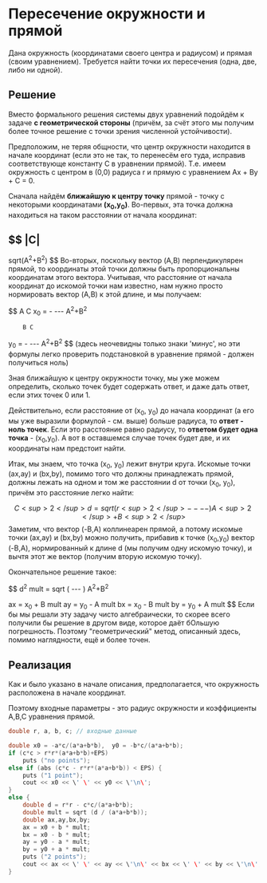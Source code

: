 # Пересечение окружности и прямой

Дана окружность (координатами своего центра и радиусом) и прямая (своим уравнением). Требуется найти точки их пересечения (одна, две, либо ни одной).

## Решение

Вместо формального решения системы двух уравнений подойдём к задаче **с геометрической стороны** (причём, за счёт этого мы получим более точное решение с точки зрения численной устойчивости).

Предположим, не теряя общности, что центр окружности находится в начале координат (если это не так, то перенесём его туда, исправив соответствующе константу C в уравнении прямой). Т.е. имеем окружность с центром в (0,0) радиуса r и прямую с уравнением Ax + By + C = 0.

Сначала найдём **ближайшую к центру точку** прямой - точку с некоторыми координатами **(x<sub>0</sub>,y<sub>0</sub>)**. Во-первых, эта точка должна находиться на таком расстоянии от начала координат:

$$ |C|
----
sqrt(A<sup>2</sup>+B<sup>2</sup>) $$
Во-вторых, поскольку вектор (A,B) перпендикулярен прямой, то координаты этой точки должны быть пропорциональны координатам этого вектора. Учитывая, что расстояние от начала координат до искомой точки нам известно, нам нужно просто нормировать вектор (A,B) к этой длине, и мы получаем:

$$ A C
x<sub>0</sub> = - ---
       A<sup>2</sup>+B<sup>2</sup>

        B C
y<sub>0</sub> = - ---
       A<sup>2</sup>+B<sup>2</sup> $$
(здесь неочевидны только знаки \'минус\', но эти формулы легко проверить подстановкой в уравнение прямой - должен получиться ноль)

Зная ближайшую к центру окружности точку, мы уже можем определить, сколько точек будет содержать ответ, и даже дать ответ, если этих точек 0 или 1.

Действительно, если расстояние от (x<sub>0</sub>, y<sub>0</sub>) до начала координат (а его мы уже выразили формулой - см. выше) больше радиуса, то **ответ - ноль точек**. Если это расстояние равно радиусу, то **ответом будет одна точка** - (x<sub>0</sub>,y<sub>0</sub>). А вот в оставшемся случае точек будет две, и их координаты нам предстоит найти.

Итак, мы знаем, что точка (x<sub>0</sub>, y<sub>0</sub>) лежит внутри круга. Искомые точки (ax,ay) и (bx,by), помимо того что должны принадлежать прямой, должны лежать на одном и том же расстоянии d от точки (x<sub>0</sub>, y<sub>0</sub>), причём это расстояние легко найти:

$$ C<sup>2</sup>
d = sqrt ( r<sup>2</sup> - --- )
                A<sup>2</sup>+B<sup>2</sup> $$
Заметим, что вектор (-B,A) коллинеарен прямой, а потому искомые точки (ax,ay) и (bx,by) можно получить, прибавив к точке (x<sub>0</sub>,y<sub>0</sub>) вектор (-B,A), нормированный к длине d (мы получим одну искомую точку), и вычтя этот же вектор (получим вторую искомую точку).

Окончательное решение такое:

$$ d<sup>2</sup>
mult = sqrt ( --- )
              A<sup>2</sup>+B<sup>2</sup>

ax = x<sub>0</sub> + B mult
ay = y<sub>0</sub> - A mult
bx = x<sub>0</sub> - B mult
by = y<sub>0</sub> + A mult $$
Если бы мы решали эту задачу чисто алгебраически, то скорее всего получили бы решение в другом виде, которое даёт бОльшую погрешность. Поэтому "геометрический" метод, описанный здесь, помимо наглядности, ещё и более точен.

## Реализация

Как и было указано в начале описания, предполагается, что окружность расположена в начале координат.

Поэтому входные параметры - это радиус окружности и коэффициенты A,B,C уравнения прямой.

<!--- TODO: specify code snippet id -->
``` cpp
double r, a, b, c; // входные данные

double x0 = -a*c/(a*a+b*b),  y0 = -b*c/(a*a+b*b);
if (c*c > r*r*(a*a+b*b)+EPS)
    puts ("no points");
else if (abs (c*c - r*r*(a*a+b*b)) < EPS) {
    puts ("1 point");
    cout << x0 << \' \' << y0 << \'\n\';
}
else {
    double d = r*r - c*c/(a*a+b*b);
    double mult = sqrt (d / (a*a+b*b));
    double ax,ay,bx,by;
    ax = x0 + b * mult;
    bx = x0 - b * mult;
    ay = y0 - a * mult;
    by = y0 + a * mult;
    puts ("2 points");
    cout << ax << \' \' << ay << \'\n\' << bx << \' \' << by << \'\n\';
}
```
